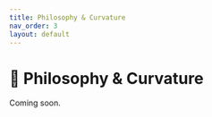 ```yaml
---
title: Philosophy & Curvature
nav_order: 3
layout: default
---
```


# 🌌 Philosophy & Curvature

Coming soon.
